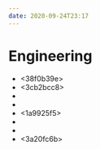 ```yaml
---
date: 2020-09-24T23:17
---
```


# Engineering

- <38f0b39e>
- <3cb2bcc8>
- <c03ab52f>
- <c9da2f2a>
- <1a9925f5>
- <eec8a88f>
- <cab3b887>
- <3a20fc6b>
